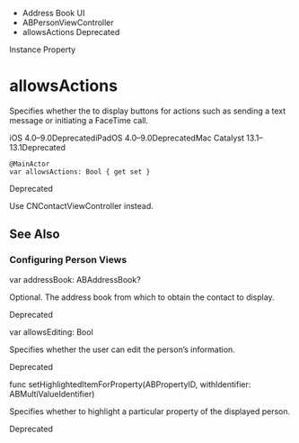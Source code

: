 

- Address Book UI
- ABPersonViewController
-  allowsActions Deprecated

Instance Property

# allowsActions

Specifies whether the to display buttons for actions such as sending a text message or initiating a FaceTime call.

iOS 4.0–9.0DeprecatediPadOS 4.0–9.0DeprecatedMac Catalyst 13.1–13.1Deprecated

``` source
@MainActor
var allowsActions: Bool { get set }
```

Deprecated

Use CNContactViewController instead.

## See Also

### Configuring Person Views

var addressBook: ABAddressBook?

Optional. The address book from which to obtain the contact to display.

Deprecated

var allowsEditing: Bool

Specifies whether the user can edit the person’s information.

Deprecated

func setHighlightedItemForProperty(ABPropertyID, withIdentifier: ABMultiValueIdentifier)

Specifies whether to highlight a particular property of the displayed person.

Deprecated

